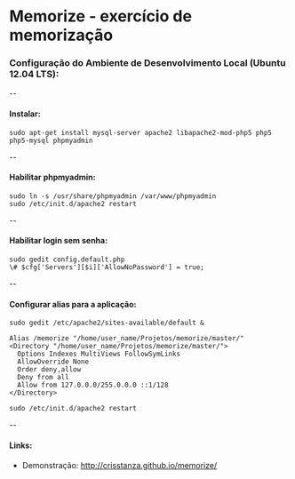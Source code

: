 Memorize - exercício de memorização
==

### Configuração do Ambiente de Desenvolvimento Local (Ubuntu 12.04 LTS):

--
#### Instalar:

    sudo apt-get install mysql-server apache2 libapache2-mod-php5 php5 php5-mysql phpmyadmin 

--
#### Habilitar phpmyadmin:

    sudo ln -s /usr/share/phpmyadmin /var/www/phpmyadmin
    sudo /etc/init.d/apache2 restart

--
#### Habilitar login sem senha:

    sudo gedit config.default.php
    \# $cfg['Servers'][$i]['AllowNoPassword'] = true;

--
#### Configurar alias para a aplicação:

    sudo gedit /etc/apache2/sites-available/default &

    Alias /memorize "/home/user_name/Projetos/memorize/master/"
    <Directory "/home/user_name/Projetos/memorize/master/">
      Options Indexes MultiViews FollowSymLinks
      AllowOverride None
      Order deny,allow
      Deny from all
      Allow from 127.0.0.0/255.0.0.0 ::1/128
    </Directory>

    sudo /etc/init.d/apache2 restart

--
#### Links:

* Demonstração: http://crisstanza.github.io/memorize/
 
